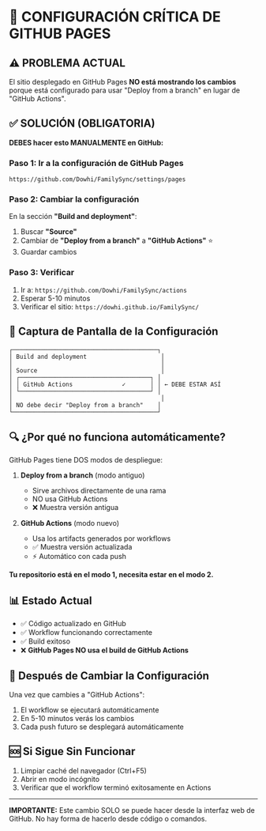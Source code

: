 # 🚨 CONFIGURACIÓN CRÍTICA DE GITHUB PAGES

## ⚠️ PROBLEMA ACTUAL

El sitio desplegado en GitHub Pages **NO está mostrando los cambios** porque está configurado para usar "Deploy from a branch" en lugar de "GitHub Actions".

## ✅ SOLUCIÓN (OBLIGATORIA)

**DEBES hacer esto MANUALMENTE en GitHub:**

### Paso 1: Ir a la configuración de GitHub Pages

```
https://github.com/Dowhi/FamilySync/settings/pages
```

### Paso 2: Cambiar la configuración

En la sección **"Build and deployment"**:

1. Buscar **"Source"**
2. Cambiar de **"Deploy from a branch"** a **"GitHub Actions"** ⭐
3. Guardar cambios

### Paso 3: Verificar

1. Ir a: `https://github.com/Dowhi/FamilySync/actions`
2. Esperar 5-10 minutos
3. Verificar el sitio: `https://dowhi.github.io/FamilySync/`

## 📸 Captura de Pantalla de la Configuración

```
┌─────────────────────────────────────────┐
│ Build and deployment                     │
│                                          │
│ Source                                   │
│ ┌─────────────────────────────────────┐ │
│ │ GitHub Actions              ✓       │ │ ← DEBE ESTAR ASÍ
│ └─────────────────────────────────────┘ │
│                                          │
│ NO debe decir "Deploy from a branch"    │
└─────────────────────────────────────────┘
```

## 🔍 ¿Por qué no funciona automáticamente?

GitHub Pages tiene DOS modos de despliegue:

1. **Deploy from a branch** (modo antiguo)
   - Sirve archivos directamente de una rama
   - NO usa GitHub Actions
   - ❌ Muestra versión antigua

2. **GitHub Actions** (modo nuevo)
   - Usa los artifacts generados por workflows
   - ✅ Muestra versión actualizada
   - ⚡ Automático con cada push

**Tu repositorio está en el modo 1, necesita estar en el modo 2.**

## 📊 Estado Actual

- ✅ Código actualizado en GitHub
- ✅ Workflow funcionando correctamente
- ✅ Build exitoso
- ❌ **GitHub Pages NO usa el build de GitHub Actions**

## 🎯 Después de Cambiar la Configuración

Una vez que cambies a "GitHub Actions":

1. El workflow se ejecutará automáticamente
2. En 5-10 minutos verás los cambios
3. Cada push futuro se desplegará automáticamente

## 🆘 Si Sigue Sin Funcionar

1. Limpiar caché del navegador (Ctrl+F5)
2. Abrir en modo incógnito
3. Verificar que el workflow terminó exitosamente en Actions

---

**IMPORTANTE:** Este cambio SOLO se puede hacer desde la interfaz web de GitHub. No hay forma de hacerlo desde código o comandos.

